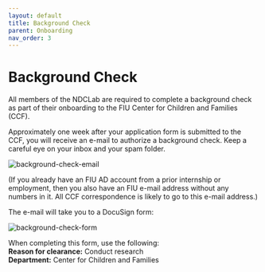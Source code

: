 ```yaml
---
layout: default
title: Background Check
parent: Onboarding
nav_order: 3
---
```


# Background Check
All members of the NDCLab are required to complete a background check as part of their onboarding to the FIU Center for Children and Families (CCF).

Approximately one week after your application form is submitted to the CCF, you will receive an e-mail to authorize a background check. Keep a careful eye on your inbox and your spam folder.

![background-check-email](https://raw.githubusercontent.com/NDCLab/wiki/gh-pages/docs/_assets/onboarding/background-check-email.png)

(If you already have an FIU AD account from a prior internship or employment, then you also have an FIU e-mail address without any numbers in it. All CCF correspondence is likely to go to this e-mail address.)

The e-mail will take you to a DocuSign form:

![background-check-form](https://raw.githubusercontent.com/NDCLab/wiki/gh-pages/docs/_assets/onboarding/background-check-form.png)

When completing this form, use the following:<br/>
**Reason for clearance:** Conduct research<br/>
**Department:** Center for Children and Families